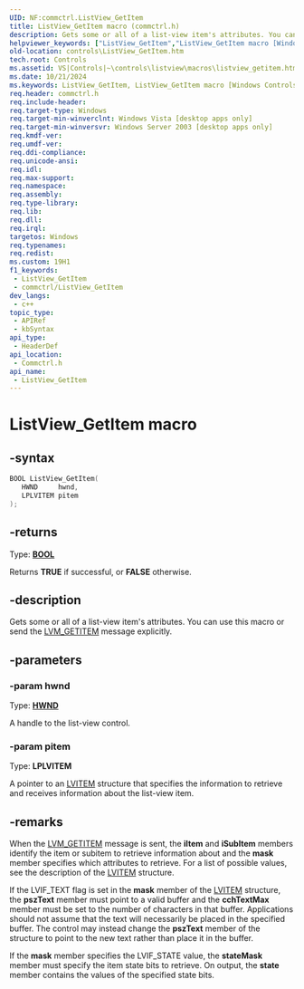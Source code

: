 ```yaml
---
UID: NF:commctrl.ListView_GetItem
title: ListView_GetItem macro (commctrl.h)
description: Gets some or all of a list-view item's attributes. You can use this macro or send the LVM_GETITEM message explicitly.
helpviewer_keywords: ["ListView_GetItem","ListView_GetItem macro [Windows Controls]","_win32_ListView_GetItem","_win32_ListView_GetItem_cpp","commctrl/ListView_GetItem","controls.ListView_GetItem","controls._win32_ListView_GetItem"]
old-location: controls\ListView_GetItem.htm
tech.root: Controls
ms.assetid: VS|Controls|~\controls\listview\macros\listview_getitem.htm
ms.date: 10/21/2024
ms.keywords: ListView_GetItem, ListView_GetItem macro [Windows Controls], _win32_ListView_GetItem, _win32_ListView_GetItem_cpp, commctrl/ListView_GetItem, controls.ListView_GetItem, controls._win32_ListView_GetItem
req.header: commctrl.h
req.include-header: 
req.target-type: Windows
req.target-min-winverclnt: Windows Vista [desktop apps only]
req.target-min-winversvr: Windows Server 2003 [desktop apps only]
req.kmdf-ver: 
req.umdf-ver: 
req.ddi-compliance: 
req.unicode-ansi: 
req.idl: 
req.max-support: 
req.namespace: 
req.assembly: 
req.type-library: 
req.lib: 
req.dll: 
req.irql: 
targetos: Windows
req.typenames: 
req.redist: 
ms.custom: 19H1
f1_keywords:
 - ListView_GetItem
 - commctrl/ListView_GetItem
dev_langs:
 - c++
topic_type:
 - APIRef
 - kbSyntax
api_type:
 - HeaderDef
api_location:
 - Commctrl.h
api_name:
 - ListView_GetItem
---
```


# ListView_GetItem macro

## -syntax

```cpp
BOOL ListView_GetItem(
   HWND     hwnd,
   LPLVITEM pitem
);
```

## -returns

Type: **[BOOL](/windows/desktop/winprog/windows-data-types)**

Returns <b>TRUE</b> if successful, or <b>FALSE</b> otherwise.


## -description

Gets some or all of a list-view item's attributes. You can use this macro or send the <a href="/windows/desktop/Controls/lvm-getitem">LVM_GETITEM</a> message explicitly.

## -parameters

### -param hwnd

Type: <b><a href="/windows/desktop/WinProg/windows-data-types">HWND</a></b>

A handle to the list-view control.

### -param pitem

Type: <b>LPLVITEM</b>

A pointer to an <a href="/windows/desktop/api/commctrl/ns-commctrl-lvitema">LVITEM</a> structure that specifies the information to retrieve and receives information about the list-view item.

## -remarks

When the <a href="/windows/desktop/Controls/lvm-getitem">LVM_GETITEM</a> message is sent, the 
				<b>iItem</b> and <b>iSubItem</b> members identify the item or subitem to retrieve information about and the <b>mask</b> member specifies which attributes to retrieve. For a list of possible values, see the description of the <a href="/windows/desktop/api/commctrl/ns-commctrl-lvitema">LVITEM</a> structure.

If the LVIF_TEXT flag is set in the <b>mask</b> member of the <a href="/windows/desktop/api/commctrl/ns-commctrl-lvitema">LVITEM</a> structure, the <b>pszText</b> member must point to a valid buffer and the <b>cchTextMax</b> member must be set to the number of characters in that buffer. Applications should not assume that the text will necessarily be placed in the specified buffer. The control may instead change the <b>pszText</b> member of the structure to point to the new text rather than place it in the buffer.

If the <b>mask</b> member specifies the LVIF_STATE value, the <b>stateMask</b> member must specify the item state bits to retrieve. On output, the <b>state</b> member contains the values of the specified state bits.
